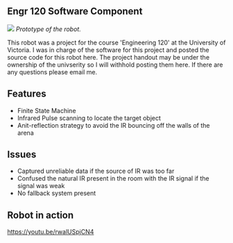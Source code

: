 ## Engr 120 Software Component

![](https://drive.google.com/file/d/1Vp3wguJBKNHOrAoQ3cWytdJeBHjvAbaN/view?usp=sharing)
_Prototype of the robot._

This robot was a project for the course 'Engineering 120' at the University of Victoria. I was in charge of the software for this project and posted the source code for this robot here. The project handout may be under the ownership of the univserity so I will withhold posting them here. If there are any questions please email me.

## Features
- Finite State Machine
- Infrared Pulse scanning to locate the target object
- Anit-reflection strategy to avoid the IR bouncing off the walls of the arena


## Issues
- Captured unreliable data if the source of IR was too far
- Confused the natural IR present in the room with the IR signal if the signal was weak
- No fallback system present

## Robot in action
https://youtu.be/rwalUSpjCN4




